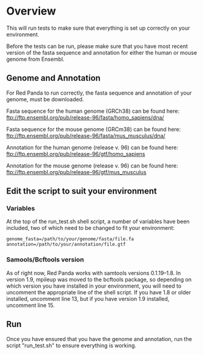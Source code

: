 # Overview
This will run tests to make sure that everything is set up correctly on your environment.

Before the tests can be run, please make sure that you have most recent version of the fasta sequence and annotation for either the human or mouse genome from Ensembl. 

## Genome and Annotation

For Red Panda to run correctly, the fasta sequence and annotation of your genome, must be downloaded. 

Fasta sequence for the human genome (GRCh38) can be found here: ftp://ftp.ensembl.org/pub/release-96/fasta/homo_sapiens/dna/

Fasta sequence for the mouse genome (GRCm38) can be found here: ftp://ftp.ensembl.org/pub/release-96/fasta/mus_musculus/dna/

Annotation for the human genome (release v. 96) can be found here: ftp://ftp.ensembl.org/pub/release-96/gtf/homo_sapiens

Annotation for the mouse genome (release v. 96) can be found here: ftp://ftp.ensembl.org/pub/release-96/gtf/mus_musculus

## Edit the script to suit your environment

### Variables
At the top of the run_test.sh shell script, a number of variables have been included, two of which need to be changed to fit your environment:

    genome_fasta=/path/to/your/genome/fasta/file.fa
    annotation=/path/to/your/annotation/file.gtf
    
### Samools/Bcftools version
As of right now, Red Panda works with samtools versions 0.1.19–1.8. In version 1.9, mpileup was moved to the bcftools package, so depending on which version you have installed in your environment, you will need to uncomment the appropriate line of the shell script. If you have 1.8 or older installed, uncomment line 13, but if you have version 1.9 installed, uncomment line 15.

## Run
Once you have ensured that you have the genome and annotation, run the script "run_test.sh" to ensure everything is working.

